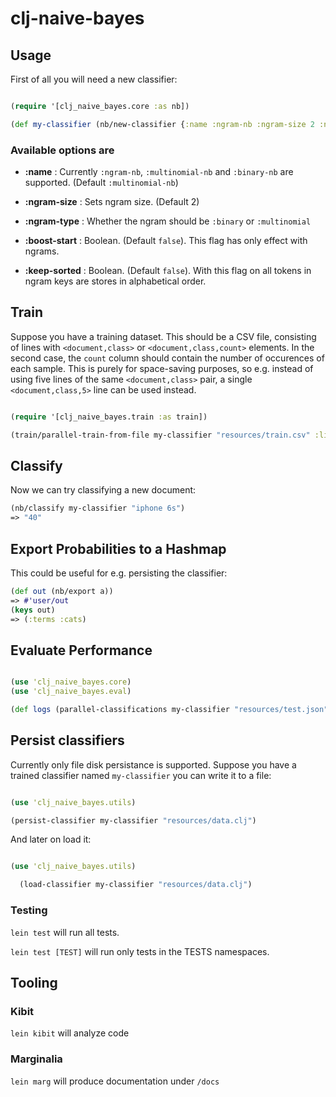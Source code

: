 # clj-naive-bayes

## Usage

First of all you will need a new classifier:

```clojure

(require '[clj_naive_bayes.core :as nb])

(def my-classifier (nb/new-classifier {:name :ngram-nb :ngram-size 2 :ngram-type :multinomial}))

```

### Available options are

* __:name__ : Currently `:ngram-nb`, `:multinomial-nb` and `:binary-nb` are
  supported. (Default `:multinomial-nb`)

* __:ngram-size__ : Sets ngram size. (Default 2)

* __:ngram-type__ : Whether the ngram should be `:binary` or `:multinomial`

* __:boost-start__ : Boolean. (Default `false`). This flag has only effect
  with ngrams.

* __:keep-sorted__ : Boolean. (Default `false`). With this flag on all tokens
  in ngram keys are stores in alphabetical order.

## Train

Suppose you have a training dataset. This should be a CSV file, consisting of
lines with `<document,class>` or `<document,class,count>` elements. In the
second case, the `count` column should contain the number of occurences of each
sample. This is purely for space-saving purposes, so e.g. instead of using five
lines of the same `<document,class>` pair, a single `<document,class,5>` line
can be used instead.

```clojure

(require '[clj_naive_bayes.train :as train])

(train/parallel-train-from-file my-classifier "resources/train.csv" :limit 400000)

```

## Classify

Now we can try classifying a new document:

```clojure
(nb/classify my-classifier "iphone 6s")
=> "40"
```

## Export Probabilities to a Hashmap

This could be useful for e.g. persisting the classifier:

```clojure
(def out (nb/export a))
=> #'user/out
(keys out)
=> (:terms :cats)
```

## Evaluate Performance

```clojure

(use 'clj_naive_bayes.core)
(use 'clj_naive_bayes.eval)

(def logs (parallel-classifications my-classifier "resources/test.json"))

```

## Persist classifiers

Currently only file disk persistance is supported. Suppose you have a trained
classifier named `my-classifier` you can write it to a file:

```clojure

(use 'clj_naive_bayes.utils)

(persist-classifier my-classifier "resources/data.clj")

```

And later on load it:

```clojure

(use 'clj_naive_bayes.utils)

  (load-classifier my-classifier "resources/data.clj")

```

### Testing

`lein test` will run all tests.

`lein test [TEST]` will run only tests in the TESTS namespaces.

## Tooling

### Kibit

`lein kibit` will analyze code

### Marginalia

`lein marg` will produce documentation under `/docs`
